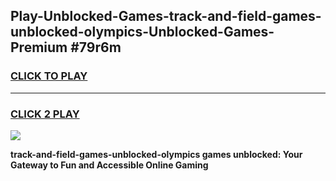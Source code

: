 
## Play-Unblocked-Games-track-and-field-games-unblocked-olympics-Unblocked-Games-Premium #79r6m
<h3>
<a href="https://premium.freeplayer.one?title=track-and-field-games-unblocked-olympics&ref=12M">CLICK TO PLAY</a></h3>
<hr>

<h3>
<a href="https://premium.freeplayer.one?title=track-and-field-games-unblocked-olympics&ref=12M">CLICK 2 PLAY</a>
  
</h3>

<a href="https://premium.freeplayer.one?title=track-and-field-games-unblocked-olympics&ref=12M"><img src="https://clearcache.store/games.png"></a>


**track-and-field-games-unblocked-olympics games unblocked: Your Gateway to Fun and Accessible Online Gaming**
